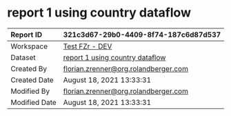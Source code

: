 



# report 1 using country dataflow

|Report ID|321c3d67-29b0-4409-8f74-187c6d87d537|
| :--- | :--- |
|Workspace|[Test FZr - DEV](../Workspaces/Test-FZr---DEV.md)|
|Dataset|[report 1 using country dataflow](../Datasets/report-1-using-country-dataflow.md)|
|Created By|florian.zrenner@org.rolandberger.com|
|Created Date|August 18, 2021 13:33:31|
|Modified By|florian.zrenner@org.rolandberger.com|
|Modified Date|August 18, 2021 13:33:31|
